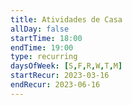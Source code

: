 ```yaml
---
title: Atividades de Casa
allDay: false
startTime: 18:00
endTime: 19:00
type: recurring
daysOfWeek: [S,F,R,W,T,M]
startRecur: 2023-03-16
endRecur: 2023-06-16
---
```

